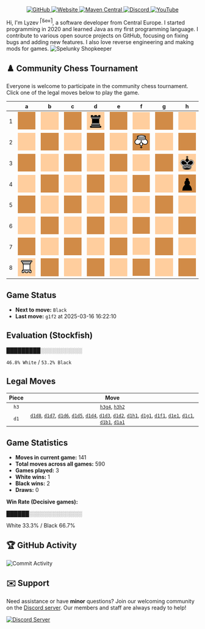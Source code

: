 <div align="center">
    <a href="https://github.com/Lyzev">
        <img src="https://wsrv.nl/?url=https://cdn.jsdelivr.net/npm/@intergrav/devins-badges@3.2.0/assets/cozy-minimal/available/github_vector.svg&w=64&h=64" alt="GitHub">
    </a>
    <a href="https://lyzev.dev">
        <img src="https://wsrv.nl/?url=https://cdn.jsdelivr.net/npm/@intergrav/devins-badges@3.2.0/assets/cozy-minimal/documentation/website_vector.svg&w=64&h=64" alt="Website">
    </a>
    <a href="https://central.sonatype.com/namespace/dev.lyzev.api">
        <img src="https://wsrv.nl/?url=https://cdn.jsdelivr.net/npm/@intergrav/devins-badges@3.2.0/assets/cozy-minimal/available/maven-central_vector.svg&w=64&h=64" alt="Maven Central">
    </a>
    <a href="https://lyzev.dev/discord">
        <img src="https://wsrv.nl/?url=https://cdn.jsdelivr.net/npm/@intergrav/devins-badges@3/assets/cozy-minimal/social/discord-plural_vector.svg&w=64&h=64" alt="Discord">
    </a>
    <a href="https://www.youtube.com/@lyzev">
        <img src="https://wsrv.nl/?url=https://cdn.jsdelivr.net/npm/@intergrav/devins-badges@3.2.0/assets/cozy-minimal/social/youtube-singular_vector.svg&w=64&h=64" alt="YouTube">
    </a>
</div>

[//]: # (23, 08 Mon 2021, 20:00:00)

Hi, I'm Lyzev <sup>⎡Бен⎤</sup>, a software developer from Central Europe. I started programming in 2020 and learned Java as my first programming language. I contribute to various open source projects on GitHub, focusing on fixing bugs and adding new features. I also love reverse engineering and making mods for games. ![Spelunky Shopkeeper](https://static.wikia.nocookie.net/spelunky/images/c/cd/Shopkeeper_HD.png/revision/latest/scale-to-height-down/18)

## :chess_pawn: Community Chess Tournament

Everyone is welcome to participate in the community chess tournament.
Click one of the legal moves below to play the game.

|   | a | b | c | d | e | f | g | h |
|---|---|---|---|---|---|---|---|---|
| 1 | [![Square](chess/assets/img/dark/square.svg)](https://github.com/Lyzev/Lyzev/issues/new?title=chess%7Cd1a1&body=Click+%27Create%27+to+submit+this+move.) | [![Square](chess/assets/img/light/square.svg)](https://github.com/Lyzev/Lyzev/issues/new?title=chess%7Cd1b1&body=Click+%27Create%27+to+submit+this+move.) | [![Square](chess/assets/img/dark/square.svg)](https://github.com/Lyzev/Lyzev/issues/new?title=chess%7Cd1c1&body=Click+%27Create%27+to+submit+this+move.) | ![r](chess/assets/img/light/black/up/tower.svg) | [![Square](chess/assets/img/dark/square.svg)](https://github.com/Lyzev/Lyzev/issues/new?title=chess%7Cd1e1&body=Click+%27Create%27+to+submit+this+move.) | [![Square](chess/assets/img/light/square.svg)](https://github.com/Lyzev/Lyzev/issues/new?title=chess%7Cd1f1&body=Click+%27Create%27+to+submit+this+move.) | [![Square](chess/assets/img/dark/square.svg)](https://github.com/Lyzev/Lyzev/issues/new?title=chess%7Cd1g1&body=Click+%27Create%27+to+submit+this+move.) | [![Square](chess/assets/img/light/square.svg)](https://github.com/Lyzev/Lyzev/issues/new?title=chess%7Cd1h1&body=Click+%27Create%27+to+submit+this+move.) |
| 2 | ![Square](chess/assets/img/light/square.svg) | ![Square](chess/assets/img/dark/square.svg) | ![Square](chess/assets/img/light/square.svg) | [![Square](chess/assets/img/dark/square.svg)](https://github.com/Lyzev/Lyzev/issues/new?title=chess%7Cd1d2&body=Click+%27Create%27+to+submit+this+move.) | ![Square](chess/assets/img/light/square.svg) | ![K](chess/assets/img/dark/white/down/king.svg) | ![Square](chess/assets/img/light/square.svg) | [![Square](chess/assets/img/dark/square.svg)](https://github.com/Lyzev/Lyzev/issues/new?title=chess%7Ch3h2&body=Click+%27Create%27+to+submit+this+move.) |
| 3 | ![Square](chess/assets/img/dark/square.svg) | ![Square](chess/assets/img/light/square.svg) | ![Square](chess/assets/img/dark/square.svg) | [![Square](chess/assets/img/light/square.svg)](https://github.com/Lyzev/Lyzev/issues/new?title=chess%7Cd1d3&body=Click+%27Create%27+to+submit+this+move.) | ![Square](chess/assets/img/dark/square.svg) | ![Square](chess/assets/img/light/square.svg) | ![Square](chess/assets/img/dark/square.svg) | ![k](chess/assets/img/light/black/up/king.svg) |
| 4 | ![Square](chess/assets/img/light/square.svg) | ![Square](chess/assets/img/dark/square.svg) | ![Square](chess/assets/img/light/square.svg) | [![Square](chess/assets/img/dark/square.svg)](https://github.com/Lyzev/Lyzev/issues/new?title=chess%7Cd1d4&body=Click+%27Create%27+to+submit+this+move.) | ![Square](chess/assets/img/light/square.svg) | ![Square](chess/assets/img/dark/square.svg) | [![Square](chess/assets/img/light/square.svg)](https://github.com/Lyzev/Lyzev/issues/new?title=chess%7Ch3g4&body=Click+%27Create%27+to+submit+this+move.) | ![p](chess/assets/img/dark/black/up/pawn.svg) |
| 5 | ![Square](chess/assets/img/dark/square.svg) | ![Square](chess/assets/img/light/square.svg) | ![Square](chess/assets/img/dark/square.svg) | [![Square](chess/assets/img/light/square.svg)](https://github.com/Lyzev/Lyzev/issues/new?title=chess%7Cd1d5&body=Click+%27Create%27+to+submit+this+move.) | ![Square](chess/assets/img/dark/square.svg) | ![Square](chess/assets/img/light/square.svg) | ![Square](chess/assets/img/dark/square.svg) | ![Square](chess/assets/img/light/square.svg) |
| 6 | ![Square](chess/assets/img/light/square.svg) | ![Square](chess/assets/img/dark/square.svg) | ![Square](chess/assets/img/light/square.svg) | [![Square](chess/assets/img/dark/square.svg)](https://github.com/Lyzev/Lyzev/issues/new?title=chess%7Cd1d6&body=Click+%27Create%27+to+submit+this+move.) | ![Square](chess/assets/img/light/square.svg) | ![Square](chess/assets/img/dark/square.svg) | ![Square](chess/assets/img/light/square.svg) | ![Square](chess/assets/img/dark/square.svg) |
| 7 | ![Square](chess/assets/img/dark/square.svg) | ![Square](chess/assets/img/light/square.svg) | ![Square](chess/assets/img/dark/square.svg) | [![Square](chess/assets/img/light/square.svg)](https://github.com/Lyzev/Lyzev/issues/new?title=chess%7Cd1d7&body=Click+%27Create%27+to+submit+this+move.) | ![Square](chess/assets/img/dark/square.svg) | ![Square](chess/assets/img/light/square.svg) | ![Square](chess/assets/img/dark/square.svg) | ![Square](chess/assets/img/light/square.svg) |
| 8 | ![R](chess/assets/img/light/white/down/tower.svg) | ![Square](chess/assets/img/dark/square.svg) | ![Square](chess/assets/img/light/square.svg) | [![Square](chess/assets/img/dark/square.svg)](https://github.com/Lyzev/Lyzev/issues/new?title=chess%7Cd1d8&body=Click+%27Create%27+to+submit+this+move.) | ![Square](chess/assets/img/light/square.svg) | ![Square](chess/assets/img/dark/square.svg) | ![Square](chess/assets/img/light/square.svg) | ![Square](chess/assets/img/dark/square.svg) |

## Game Status

- **Next to move:** `Black`
- **Last move:** `g1f2` at 2025-03-16 16:22:10

## Evaluation (Stockfish)

█████████░░░░░░░░░░░

`46.8% White` / `53.2% Black`

## Legal Moves

| **Piece** | **Move** |
|:---------:|:--------:|
| `h3` | [`h3g4`](https://github.com/Lyzev/Lyzev/issues/new?title=chess%7Ch3g4&body=Click+%27Create%27+to+submit+this+move.), [`h3h2`](https://github.com/Lyzev/Lyzev/issues/new?title=chess%7Ch3h2&body=Click+%27Create%27+to+submit+this+move.) |
| `d1` | [`d1d8`](https://github.com/Lyzev/Lyzev/issues/new?title=chess%7Cd1d8&body=Click+%27Create%27+to+submit+this+move.), [`d1d7`](https://github.com/Lyzev/Lyzev/issues/new?title=chess%7Cd1d7&body=Click+%27Create%27+to+submit+this+move.), [`d1d6`](https://github.com/Lyzev/Lyzev/issues/new?title=chess%7Cd1d6&body=Click+%27Create%27+to+submit+this+move.), [`d1d5`](https://github.com/Lyzev/Lyzev/issues/new?title=chess%7Cd1d5&body=Click+%27Create%27+to+submit+this+move.), [`d1d4`](https://github.com/Lyzev/Lyzev/issues/new?title=chess%7Cd1d4&body=Click+%27Create%27+to+submit+this+move.), [`d1d3`](https://github.com/Lyzev/Lyzev/issues/new?title=chess%7Cd1d3&body=Click+%27Create%27+to+submit+this+move.), [`d1d2`](https://github.com/Lyzev/Lyzev/issues/new?title=chess%7Cd1d2&body=Click+%27Create%27+to+submit+this+move.), [`d1h1`](https://github.com/Lyzev/Lyzev/issues/new?title=chess%7Cd1h1&body=Click+%27Create%27+to+submit+this+move.), [`d1g1`](https://github.com/Lyzev/Lyzev/issues/new?title=chess%7Cd1g1&body=Click+%27Create%27+to+submit+this+move.), [`d1f1`](https://github.com/Lyzev/Lyzev/issues/new?title=chess%7Cd1f1&body=Click+%27Create%27+to+submit+this+move.), [`d1e1`](https://github.com/Lyzev/Lyzev/issues/new?title=chess%7Cd1e1&body=Click+%27Create%27+to+submit+this+move.), [`d1c1`](https://github.com/Lyzev/Lyzev/issues/new?title=chess%7Cd1c1&body=Click+%27Create%27+to+submit+this+move.), [`d1b1`](https://github.com/Lyzev/Lyzev/issues/new?title=chess%7Cd1b1&body=Click+%27Create%27+to+submit+this+move.), [`d1a1`](https://github.com/Lyzev/Lyzev/issues/new?title=chess%7Cd1a1&body=Click+%27Create%27+to+submit+this+move.) |

## Game Statistics

- **Moves in current game:** 141
- **Total moves across all games:** 590
- **Games played:** 3
- **White wins:** 1
- **Black wins:** 2
- **Draws:** 0

**Win Rate (Decisive games):**

██████░░░░░░░░░░░░░░

White 33.3% / Black 66.7%


## :trophy: GitHub Activity

![Commit Activity](https://lyzev.dev/assets/img/Lyzev.svg)

## :envelope: Support

Need assistance or have **minor** questions? Join our welcoming community on
the [Discord server](https://lyzev.dev/discord). Our members and staff are always ready to help!

[![Discord Server](https://cdn.jsdelivr.net/npm/@intergrav/devins-badges@3/assets/cozy/social/discord-plural_vector.svg)](https://lyzev.dev/discord)
